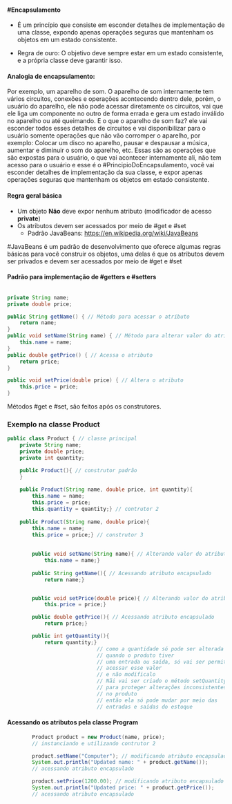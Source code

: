 #### #Encapsulamento

- É um princípio que consiste em esconder detalhes de implementação de uma classe, expondo apenas operações seguras que mantenham os objetos em um estado consistente.

- Regra de ouro: O objetivo deve sempre estar em um estado consistente, e a própria classe deve garantir isso.

#### Analogia de encapsulamento:
Por exemplo, um aparelho de som. O aparelho de som internamente tem vários circuitos, conexões e operações acontecendo dentro dele, porém, o usuário do aparelho, ele não pode acessar diretamente os circuitos, vai que ele liga um componente no outro de forma errada e gera um estado inválido no aparelho ou até queimando.  E o que o aparelho de som faz? ele vai esconder todos esses detalhes de circuitos e vai disponibilizar para o usuário somente operações que não vão corromper o aparelho, por exemplo: Colocar um disco no aparelho, pausar e despausar a música, aumentar e diminuir o som do aparelho, etc. Essas são as operações que são expostas para o usuário, o que vai acontecer internamente ali, não tem acesso para o usuário e esse é o #PrincipioDoEncapsulamento, você vai esconder detalhes de implementação da sua classe, e expor apenas operações seguras que mantenham os objetos em estado consistente.

#### Regra geral básica
- Um objeto **Não** deve expor nenhum atributo (modificador de acesso **private**)
- Os atributos devem ser acessados por meio de #get e #set 
	- Padrão JavaBeans: https://en.wikipedia.org/wiki/JavaBeans

#JavaBeans é um padrão de desenvolvimento que oferece algumas regras básicas para você construir os objetos, uma delas é que os atributos devem ser privados e devem ser acessados por meio de #get e #set 

#### Padrão para implementação de #getters e #setters

```java

private String name; 
private double price; 

public String getName() { // Método para acessar o atributo
	return name; 
} 
public void setName(String name) { // Método para alterar valor do atributo
	this.name = name; 
} 
public double getPrice() { // Acessa o atributo
	return price; 
} 

public void setPrice(double price) { // Altera o atributo
	this.price = price; 
}
```

Métodos #get e #set, são feitos após os construtores.

### Exemplo na classe Product
```java
public class Product { // classe principal
    private String name;
    private double price;
    private int quantity;

    public Product(){ // construtor padrão
    }
    
    public Product(String name, double price, int quantity){
        this.name = name;
        this.price = price;
        this.quantity = quantity;} // contrutor 2
        
    public Product(String name, double price){
        this.name = name;
        this.price = price;} // construtor 3
  
  
        public void setName(String name){ // Alterando valor do atributo encapsulado
            this.name = name;} 
       
        public String getName(){ // Acessando atributo encapsulado
            return name;}


        public void setPrice(double price){ // Alterando valor do atributo encapsulado
            this.price = price;}

        public double getPrice(){ // Acessando atributo encapsulado
            return price;}

        public int getQuantity(){ 
            return quantity;}
                             // como a quantidade só pode ser alterada 
                             // quando o produto tiver
                             // uma entrada ou saída, só vai ser permitida 
	                         // acessar esse valor
	                         // e não modificalo
	                         // Nãi vai ser criado o método setQuantity 
	                         // para proteger alterações inconsistentes 
	                         // no produto   
	                         // então ela só pode mudar por meio das  
	                         // entradas e saídas do estoque  
```

#### Acessando os atributos pela classe Program 

```java
		Product product = new Product(name, price); 
		// instanciando e utilizando contrutor 2

        product.setName("Computer"); // modificando atributo encapsulado
        System.out.println("Updated name: " + product.getName()); 
        // acessando atributo encapsulado

        product.setPrice(1200.00); // modificando atributo encapsulado
        System.out.println("Updated price: " + product.getPrice()); 
        // acessando atributo encapsulado
```
